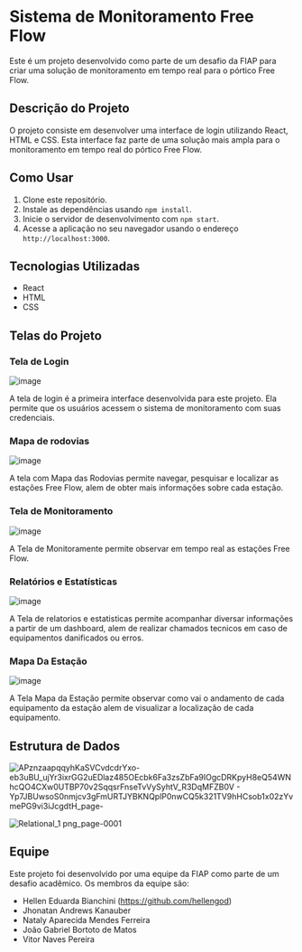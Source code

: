 # Sistema de Monitoramento Free Flow

Este é um projeto desenvolvido como parte de um desafio da FIAP para criar uma solução de monitoramento em tempo real para o pórtico Free Flow.

## Descrição do Projeto

O projeto consiste em desenvolver uma interface de login utilizando React, HTML e CSS. Esta interface faz parte de uma solução mais ampla para o monitoramento em tempo real do pórtico Free Flow.

## Como Usar

1. Clone este repositório.
2. Instale as dependências usando `npm install`.
3. Inicie o servidor de desenvolvimento com `npm start`.
4. Acesse a aplicação no seu navegador usando o endereço `http://localhost:3000`.

## Tecnologias Utilizadas

- React
- HTML
- CSS

## Telas do Projeto

### Tela de Login 
![image](https://github.com/hellengod/challenge_tecsidel/assets/124691241/c67bae88-61ae-4591-ab71-bc789d79fc1d)


A tela de login é a primeira interface desenvolvida para este projeto. Ela permite que os usuários acessem o sistema de monitoramento com suas credenciais.

### Mapa de rodovias 
![image](https://github.com/hellengod/challenge_tecsidel/assets/124691241/89284023-9043-4076-8c20-059b46eb18d8)

A tela com Mapa das Rodovias permite navegar, pesquisar e localizar as estações Free Flow, alem de obter mais informações sobre cada estação.

### Tela de Monitoramento 
![image](https://github.com/hellengod/challenge_tecsidel/assets/124691241/150a6e6e-a3b5-454d-83b6-737f8597bc79)

A Tela de Monitoramente permite observar em tempo real as estações Free Flow.

### Relatórios e Estatísticas
![image](https://github.com/hellengod/challenge_tecsidel/assets/124691241/b3c72c92-e43b-4820-8656-c42285b0548c)

A Tela de relatorios e estatisticas permite acompanhar diversar informações a partir de um dashboard, alem de realizar chamados tecnicos em caso de equipamentos danificados ou erros.

### Mapa Da Estação

![image](https://github.com/hellengod/challenge_tecsidel/assets/124691241/ffb9a03f-ec33-4803-a9c9-af79f9e3b24e)

A Tela Mapa da Estação permite observar como vai o andamento de cada equipamento da estação alem de visualizar a localização de cada equipamento.

## Estrutura de Dados

![APznzaapqqyhKaSVCvdcdrYxo-eb3uBU_ujYr3ixrGG2uEDlaz485OEcbk6Fa3zsZbFa9IOgcDRKpyH8eQ54WNhcQO4CXw0UTBP70v2SqqsrFnseTvVySyhtV_R3DqMFZB0V - Yp7JBUwsoS0nmjcv3gFmURTJYBKNQplP0nwCQ5k321TV9hHCsob1x02zYvmePG9vi3iJcgdtH_page-](https://github.com/hellengod/challenge_tecsidel/assets/124691241/383a04ea-e5bb-4cd0-b071-9a23ec9874b5)


![Relational_1 png_page-0001](https://github.com/hellengod/challenge_tecsidel/assets/124691241/435b9a54-83fa-483a-8530-d44f3f18c956)



## Equipe

Este projeto foi desenvolvido por uma equipe da FIAP como parte de um desafio acadêmico. Os membros da equipe são:

- Hellen Eduarda Bianchini (https://github.com/hellengod)
- Jhonatan Andrews Kanauber
- Nataly Aparecida Mendes Ferreira
- João Gabriel Bortoto de Matos
- Vitor Naves Pereira 
